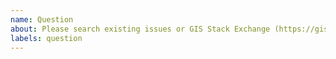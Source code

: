 ```yaml
---
name: Question
about: Please search existing issues or GIS Stack Exchange (https://gis.stackexchange.com/questions/tagged/geocube) to avoid creating duplicates
labels: question
---
```


<!--
Please search existing issues to avoid creating duplicates.
Please check if someone has already asked the same/similar question on GIS Stack Exchange https://gis.stackexchange.com/questions/tagged/geocube.

-->
